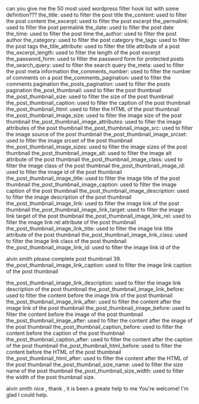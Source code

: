 can you give me the 50 most used wordpress filter hook list with some definition???
the_title: used to filter the post title
the_content: used to filter the post content
the_excerpt: used to filter the post excerpt
the_permalink: used to filter the post permalink
the_date: used to filter the post date
the_time: used to filter the post time
the_author: used to filter the post author
the_category: used to filter the post category
the_tags: used to filter the post tags
the_title_attribute: used to filter the title attribute of a post
the_excerpt_length: used to filter the length of the post excerpt
the_password_form: used to filter the password form for protected posts
the_search_query: used to filter the search query
the_meta: used to filter the post meta information
the_comments_number: used to filter the number of comments on a post
the_comments_pagination: used to filter the comments pagination
the_posts_pagination: used to filter the posts pagination
the_post_thumbnail: used to filter the post thumbnail
the_post_thumbnail_size: used to filter the size of the post thumbnail
the_post_thumbnail_caption: used to filter the caption of the post thumbnail
the_post_thumbnail_html: used to filter the HTML of the post thumbnail
the_post_thumbnail_image_size: used to filter the image size of the post thumbnail
the_post_thumbnail_image_attributes: used to filter the image attributes of the post thumbnail
the_post_thumbnail_image_src: used to filter the image source of the post thumbnail
the_post_thumbnail_image_srcset: used to filter the image srcset of the post thumbnail
the_post_thumbnail_image_sizes: used to filter the image sizes of the post thumbnail
the_post_thumbnail_image_alt: used to filter the image alt attribute of the post thumbnail
the_post_thumbnail_image_class: used to filter the image class of the post thumbnail
the_post_thumbnail_image_id: used to filter the image id of the post thumbnail
the_post_thumbnail_image_title: used to filter the image title of the post thumbnail
the_post_thumbnail_image_caption: used to filter the image caption of the post thumbnail
the_post_thumbnail_image_description: used to filter the image description of the post thumbnail
the_post_thumbnail_image_link: used to filter the image link of the post thumbnail
the_post_thumbnail_image_link_target: used to filter the image link target of the post thumbnail
the_post_thumbnail_image_link_rel: used to filter the image link rel attribute of the post thumbnail
the_post_thumbnail_image_link_title: used to filter the image link title attribute of the post thumbnail
the_post_thumbnail_image_link_class: used to filter the image link class of the post thumbnail
the_post_thumbnail_image_link_id: used to filter the image link id of the



alvin smith
please complete
post thumbnail
39. the_post_thumbnail_image_link_caption: used to filter the image link caption of the post thumbnail

the_post_thumbnail_image_link_description: used to filter the image link description of the post thumbnail
the_post_thumbnail_image_link_before: used to filter the content before the image link of the post thumbnail
the_post_thumbnail_image_link_after: used to filter the content after the image link of the post thumbnail
the_post_thumbnail_image_before: used to filter the content before the image of the post thumbnail
the_post_thumbnail_image_after: used to filter the content after the image of the post thumbnail
the_post_thumbnail_caption_before: used to filter the content before the caption of the post thumbnail
the_post_thumbnail_caption_after: used to filter the content after the caption of the post thumbnail
the_post_thumbnail_html_before: used to filter the content before the HTML of the post thumbnail
the_post_thumbnail_html_after: used to filter the content after the HTML of the post thumbnail
the_post_thumbnail_size_name: used to filter the size name of the post thumbnail
the_post_thumbnail_size_width: used to filter the width of the post thumbnail size.



alvin smith
nice , thank , it is been a greate help to me
You're welcome! I'm glad I could help.